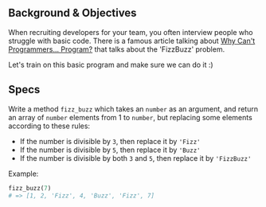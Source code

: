 ## Background & Objectives

When recruiting developers for your team, you often interview people who struggle with basic code. There is a famous article talking about
[Why Can't Programmers... Program?](http://blog.codinghorror.com/why-cant-programmers-program/) that talks about the 'FizzBuzz' problem.

Let's train on this basic program and make sure we can do it :)

## Specs

Write a method `fizz_buzz` which takes an `number` as an argument, and
return an array of `number` elements from 1 to `number`, but replacing some
elements according to these rules:

- If the number is divisible by `3`, then replace it by `'Fizz'`
- If the number is divisible by `5`, then replace it by `'Buzz'`
- If the number is divisible by both `3` and `5`, then replace it by `'FizzBuzz'`

Example:

```ruby
fizz_buzz(7)
# => [1, 2, 'Fizz', 4, 'Buzz', 'Fizz', 7]
```
